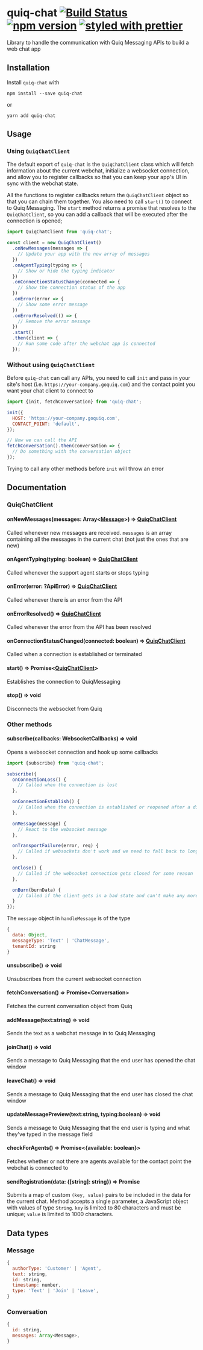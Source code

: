 # quiq-chat [![Build Status](https://travis-ci.org/Quiq/quiq-chat.svg?branch=master)](https://travis-ci.org/Quiq/quiq-chat) [![npm version](https://badge.fury.io/js/quiq-chat.svg)](https://badge.fury.io/js/quiq-chat) [![styled with prettier](https://img.shields.io/badge/styled_with-prettier-ff69b4.svg)](https://github.com/prettier/prettier)
Library to handle the communication with Quiq Messaging APIs to build a web chat app

## Installation

Install `quiq-chat` with

```
npm install --save quiq-chat
```
or
```
yarn add quiq-chat
```

## Usage

### Using `QuiqChatClient`

The default export of `quiq-chat` is the `QuiqChatClient` class which will fetch information about the current webchat, initialize a websocket connection, and allow you to register callbacks so that you can keep your app's UI in sync with the webchat state.

All the functions to register callbacks return the `QuiqChatClient` object so that you can chain them together. You also need to call `start()` to connect to Quiq Messaging. The `start` method returns a promise that resolves to the `QuiqChatClient`, so you can add a callback that will be executed after the connection is opened;

```javascript
import QuiqChatClient from 'quiq-chat';

const client = new QuiqChatClient()
  .onNewMessages(messages => {
    // Update your app with the new array of messages
  })
  .onAgentTyping(typing => {
    // Show or hide the typing indicator
  })
  .onConnectionStatusChange(connected => {
    // Show the connection status of the app
  })
  .onError(error => {
    // Show some error message
  })
  .onErrorResolved(() => {
    // Remove the error message
  })
  .start()
  .then(client => {
    // Run some code after the webchat app is connected
  });
```

### Without using `QuiqChatClient`

Before `quiq-chat` can call any APIs, you need to call `init` and pass in your site's host (i.e. `https://your-company.goquiq.com`) and the contact point you want your chat client to connect to

```javascript
import {init, fetchConversation} from 'quiq-chat';

init({
  HOST: 'https://your-company.goquiq.com',
  CONTACT_POINT: 'default',
});

// Now we can call the API
fetchConversation().then(conversation => {
  // Do something with the conversation object
});
```

Trying to call any other methods before `init` will throw an error

## Documentation

### QuiqChatClient

#### onNewMessages(messages: Array<[Message](#message)>) => [QuiqChatClient](#quiqchatclient)
Called whenever new messages are received. `messages` is an array containing all the messages in the current chat (not just the ones that are new)

#### onAgentTyping(typing: boolean) => [QuiqChatClient](#quiqchatclient)
Called whenever the support agent starts or stops typing

#### onError(error: ?ApiError) => [QuiqChatClient](#quiqchatclient)
Called whenever there is an error from the API

#### onErrorResolved() => [QuiqChatClient](#quiqchatclient)
Called whenever the error from the API has been resolved

#### onConnectionStatusChanged(connected: boolean) => [QuiqChatClient](#quiqchatclient)
Called when a connection is established or terminated

#### start() => Promise<[QuiqChatClient](#quiqchatclient)>
Establishes the connection to QuiqMessaging

#### stop() => void
Disconnects the websocket from Quiq

### Other methods

#### subscribe(callbacks: WebsocketCallbacks) => void
Opens a websocket connection and hook up some callbacks

```javascript
import {subscribe} from 'quiq-chat';

subscribe({
  onConnectionLoss() {
    // Called when the connection is lost
  },

  onConnectionEstablish() {
    // Called when the connection is established or reopened after a disconnect
  },

  onMessage(message) {
    // React to the websocket message
  },

  onTransportFailure(error, req) {
    // Called if websockets don't work and we need to fall back to long polling
  },

  onClose() {
    // Called if the websocket connection gets closed for some reason
  },

  onBurn(burnData) {
    // Called if the client gets in a bad state and can't make any more network requests (need to hit refresh)
  }
});
```

The `message` object in `handleMessage` is of the type
```javascript
{
  data: Object,
  messageType: 'Text' | 'ChatMessage',
  tenantId: string
}
```

#### unsubscribe() => void
Unsubscribes from the current websocket connection

#### fetchConversation() => Promise\<Conversation\>
Fetches the current conversation object from Quiq

#### addMessage(text:string) => void
Sends the text as a webchat message in to Quiq Messaging

#### joinChat() => void
Sends a message to Quiq Messaging that the end user has opened the chat window

#### leaveChat() => void
Sends a message to Quiq Messaging that the end user has closed the chat window

#### updateMessagePreview(text:string, typing:boolean) => void
Sends a message to Quiq Messaging that the end user is typing and what they've typed in the message field

#### checkForAgents() => Promise<{available: boolean}>
Fetches whether or not there are agents available for the contact point the webchat is connected to

#### sendRegistration(data: {[string]: string}) => Promise<void>
Submits a map of custom `(key, value)` pairs to be included in the data for the current chat.
Method accepts a single parameter, a JavaScript object with values of type `String`.
`key` is limited to 80 characters and must be unique; `value` is limited to 1000 characters.

## Data types

### Message
```javascript
{
  authorType: 'Customer' | 'Agent',
  text: string,
  id: string,
  timestamp: number,
  type: 'Text' | 'Join' | 'Leave',
}
```

### Conversation
```javascript
{
  id: string,
  messages: Array<Message>,
}
```
